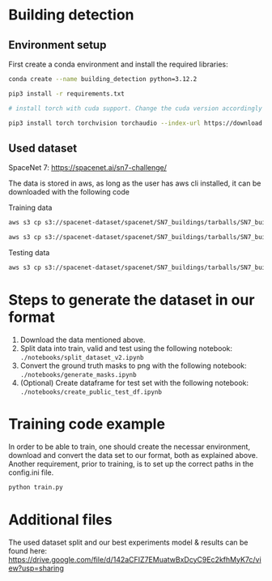 # Building detection

## Environment setup

First create a conda environment and install the required libraries:
```bash
conda create --name building_detection python=3.12.2

pip3 install -r requirements.txt

# install torch with cuda support. Change the cuda version accordingly to the local setup

pip3 install torch torchvision torchaudio --index-url https://download.pytorch.org/whl/cu118
```

## Used dataset
SpaceNet 7: https://spacenet.ai/sn7-challenge/

The data is stored in aws, as long as the user has aws cli installed, it can be downloaded with the following code

Training data 
```bash
aws s3 cp s3://spacenet-dataset/spacenet/SN7_buildings/tarballs/SN7_buildings_train.tar.gz . 

aws s3 cp s3://spacenet-dataset/spacenet/SN7_buildings/tarballs/SN7_buildings_train_csvs.tar.gz . 
```

Testing data
```bash
aws s3 cp s3://spacenet-dataset/spacenet/SN7_buildings/tarballs/SN7_buildings_test_public.tar.gz . 
```


# Steps to generate the dataset in our format
1. Download the data mentioned above.
1. Split data into train, valid and test using the following notebook: `./notebooks/split_dataset_v2.ipynb`
1. Convert the ground truth masks to png with the following notebook: `./notebooks/generate_masks.ipynb`
1. (Optional) Create dataframe for test set with the following notebook: `./notebooks/create_public_test_df.ipynb`


# Training code example
In order to be able to train, one should create the necessar environment, download and convert the data set to our format, both as explained above. Another requirement, prior to training, is to set up the correct paths in the config.ini file.
```bash
python train.py
```

# Additional files
The used dataset split and our best experiments model & results can be found here: https://drive.google.com/file/d/142aCFIZ7EMuatwBxDcyC9Ec2kfhMyK7c/view?usp=sharing